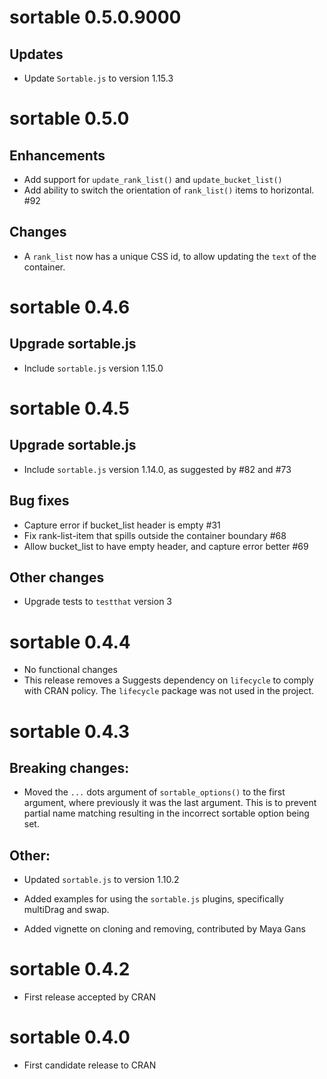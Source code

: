 # sortable 0.5.0.9000

## Updates

* Update `Sortable.js` to version 1.15.3

# sortable 0.5.0

## Enhancements

* Add support for `update_rank_list()` and `update_bucket_list()`
* Add ability to switch the orientation of `rank_list()` items to horizontal. #92

## Changes

* A `rank_list` now has a unique CSS id, to allow updating the `text` of the 
container.

# sortable 0.4.6

## Upgrade sortable.js

* Include `sortable.js` version 1.15.0


# sortable 0.4.5

## Upgrade sortable.js

* Include `sortable.js` version 1.14.0, as suggested by #82 and #73

## Bug fixes

* Capture error if bucket_list header is empty #31
* Fix rank-list-item that spills outside the container boundary #68
* Allow bucket_list to have empty header, and capture error better #69

## Other changes

* Upgrade tests to `testthat` version 3


# sortable 0.4.4

* No functional changes
* This release removes a Suggests dependency on `lifecycle` to comply with CRAN
policy.  The `lifecycle` package was not used in the project.

# sortable 0.4.3

## Breaking changes:

* Moved the `...` dots argument of `sortable_options()` to the first argument,
where previously it was the last argument. This is to prevent partial name
matching resulting in the incorrect sortable option being set.

## Other:

* Updated `sortable.js` to version 1.10.2

* Added examples for using the `sortable.js` plugins, specifically multiDrag and
swap.

* Added vignette on cloning and removing, contributed by Maya Gans


# sortable 0.4.2

* First release accepted by CRAN


# sortable 0.4.0

* First candidate release to CRAN

